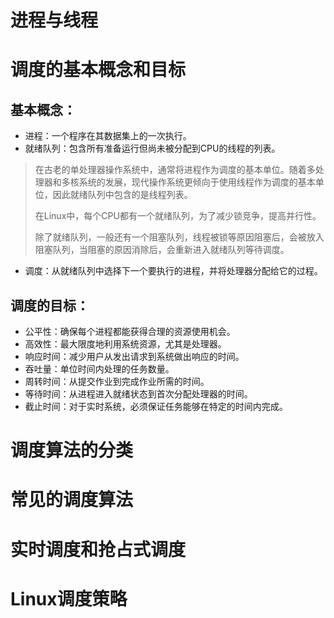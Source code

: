 # 进程与线程

# 调度的基本概念和目标
## 基本概念：
- 进程：一个程序在其数据集上的一次执行。
- 就绪队列：包含所有准备运行但尚未被分配到CPU的线程的列表。
> 在古老的单处理器操作系统中，通常将进程作为调度的基本单位。随着多处理器和多核系统的发展，现代操作系统更倾向于使用线程作为调度的基本单位，因此就绪队列中包含的是线程列表。
>
> 在Linux中，每个CPU都有一个就绪队列，为了减少锁竞争，提高并行性。
>
> 除了就绪队列，一般还有一个阻塞队列，线程被锁等原因阻塞后，会被放入阻塞队列，当阻塞的原因消除后，会重新进入就绪队列等待调度。

- 调度：从就绪队列中选择下一个要执行的进程，并将处理器分配给它的过程。

## 调度的目标：
- 公平性：确保每个进程都能获得合理的资源使用机会。
- 高效性：最大限度地利用系统资源，尤其是处理器。
- 响应时间：减少用户从发出请求到系统做出响应的时间。
- 吞吐量：单位时间内处理的任务数量。
- 周转时间：从提交作业到完成作业所需的时间。
- 等待时间：从进程进入就绪状态到首次分配处理器的时间。
- 截止时间：对于实时系统，必须保证任务能够在特定的时间内完成。

# 调度算法的分类

# 常见的调度算法

# 实时调度和抢占式调度

# Linux调度策略
